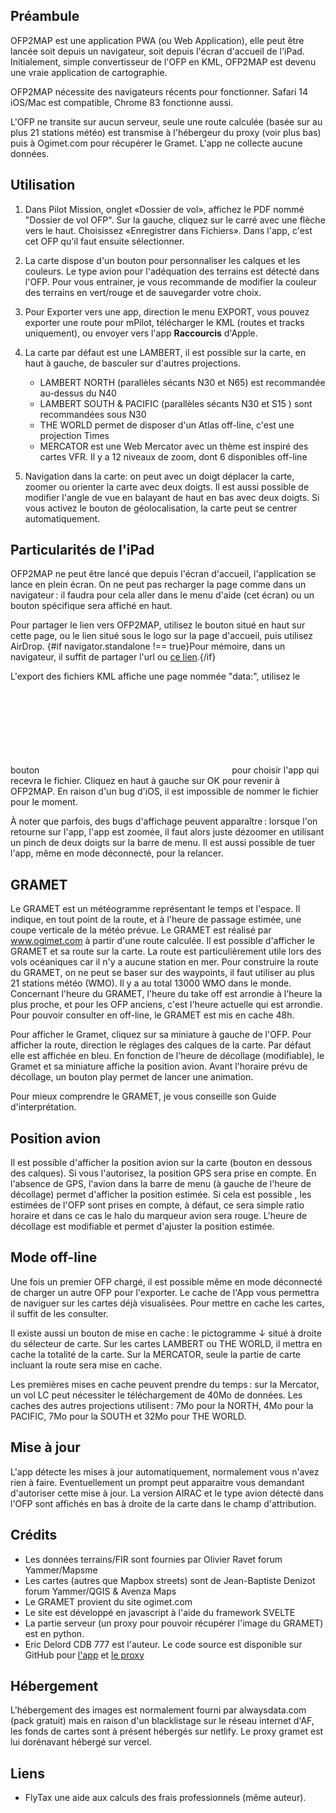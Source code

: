 <script>
    import Link from '../components/Link.svelte';
</script>

## Préambule

OFP2MAP est une application PWA (ou Web Application), elle peut être lancée soit depuis un navigateur, soit depuis l'écran d'accueil de l'iPad. Initialement, simple convertisseur de l'OFP en KML, OFP2MAP est devenu une vraie application de cartographie.

OFP2MAP nécessite des navigateurs récents pour fonctionner. Safari 14 iOS/Mac est compatible, Chrome 83 fonctionne aussi.

L'OFP ne transite sur aucun serveur, seule une route calculée (basée sur au plus 21 stations météo) est transmise à l'hébergeur du proxy (voir plus bas) puis à Ogimet.com pour récupérer le Gramet. L'app ne collecte aucune données.

## Utilisation

1. Dans Pilot Mission, onglet «Dossier de vol», affichez le PDF nommé "Dossier de vol OFP". Sur la gauche, cliquez sur le carré avec une flèche vers le haut. Choisissez «Enregistrer dans Fichiers». Dans l'app, c'est cet OFP qu'il faut ensuite sélectionner.

2. La carte dispose d'un bouton pour personnaliser les calques et les couleurs. Le type avion pour l'adéquation des terrains est détecté dans l'OFP. Pour vous entrainer, je vous recommande de modifier la couleur des terrains en vert/rouge et de sauvegarder votre choix.

3. Pour Exporter vers une app, direction le menu EXPORT, vous pouvez exporter une route pour mPilot, télécharger le KML (routes et tracks uniquement), ou envoyer vers l'app **Raccourcis** d'Apple.

4. La carte par défaut est une LAMBERT, il est possible sur la carte, en haut à gauche, de basculer sur d'autres projections.
    - LAMBERT NORTH (parallèles sécants N30 et N65) est recommandée au-dessus du N40
    - LAMBERT SOUTH & PACIFIC (parallèles sécants N30 et S15 ) sont recommandées sous N30
    - THE WORLD permet de disposer d'un Atlas off-line, c'est une projection Times
    - MERCATOR est une Web Mercator avec un thème est inspiré des cartes VFR. Il y a 12 niveaux de zoom, dont 6 disponibles off-line


5. Navigation dans la carte: on peut avec un doigt déplacer la carte, zoomer ou orienter la carte avec deux doigts. Il est aussi possible de modifier l'angle de vue en balayant de haut en bas avec deux doigts. Si vous activez le bouton de géolocalisation, la carte peut se centrer automatiquement.

## Particularités de l'iPad

OFP2MAP ne peut être lancé que depuis l'écran d'accueil, l'application se lance en plein écran. On ne peut pas recharger la page comme dans un navigateur&#8239;: il faudra pour cela aller dans le menu d'aide (cet écran) ou un bouton spécifique sera affiché en haut.

Pour partager le lien vers OFP2MAP, utilisez le bouton situé en haut sur cette page, ou le lien situé sous le logo sur la page d'accueil, puis utilisez AirDrop. {#if navigator.standalone !== true}Pour mémoire, dans un navigateur, il suffit de partager l'url ou [ce lien](http://flyingeek.github.io/lido-online/index.html).{/if}

L'export des fichiers KML affiche une page nommée "data:", utilisez le bouton <svg style="vertical-align: bottom;"><use xlink:href="#share-symbol" /></svg> pour choisir l'app qui recevra le fichier. Cliquez en haut à gauche sur OK pour revenir à OFP2MAP. En raison d'un bug d'iOS, il est impossible de nommer le fichier pour le moment.

À noter que parfois, des bugs d'affichage peuvent apparaître&#8239;:  lorsque l'on retourne sur l'app, l'app est zoomée, il faut alors juste dézoomer en utilisant un pinch de deux doigts sur la barre de menu. Il est aussi possible de tuer l'app,  même en mode déconnecté, pour la relancer.

## GRAMET

Le GRAMET est un météogramme représentant le temps et l'espace. Il indique, en tout point de la route, et à l'heure de passage estimée, une coupe verticale de la météo prévue.
Le GRAMET est réalisé par <Link href="http://www.ogimet.com">www.ogimet.com</Link> à partir d'une route calculée. Il est possible d'afficher le GRAMET et sa route sur la carte. La route est particulièrement utile lors des vols océaniques car il n'y a aucune station en mer.
Pour construire la route du GRAMET, on ne peut se baser sur des waypoints, il faut utiliser au plus 21 stations météo (WMO). Il y a au total 13000 WMO dans le monde. Concernant l'heure du GRAMET, l'heure du take off est arrondie à l'heure la plus proche, et pour les OFP anciens, c'est l'heure actuelle qui est arrondie. Pour pouvoir consulter en off-line, le GRAMET est mis en cache 48h.

Pour afficher le Gramet, cliquez sur sa miniature à gauche de l'OFP. Pour afficher la route, direction le réglages des calques de la carte. Par défaut elle est affichée en bleu. En fonction de l'heure de décollage (modifiable), le Gramet et sa miniature affiche la position avion. Avant l'horaire prévu de décollage, un bouton play permet de lancer une animation.

Pour mieux comprendre le GRAMET, je vous conseille son <Link href="http://www.ogimet.com/guia_gramet.phtml.en">Guide d'interprétation</Link>.

## Position avion

Il est possible d'afficher la position avion sur la carte (bouton en dessous des calques). Si vous l'autorisez, la position GPS sera prise en compte. En l'absence de GPS, l'avion dans la barre de menu (à gauche de l'heure de décollage) permet d'afficher la position estimée. Si cela est possible , les estimées de l'OFP sont prises en compte, à défaut, ce sera simple ratio horaire et dans ce cas le halo du marqueur avion sera rouge. L'heure de décollage est modifiable et permet d'ajuster la position estimée.

## Mode off-line

Une fois un premier OFP chargé, il est possible même en mode déconnecté de charger un autre OFP pour l'exporter. Le cache de l'App vous permettra de naviguer sur les cartes déjà visualisées. Pour mettre en cache les cartes, il suffit de les consulter.

Il existe aussi un bouton de mise en cache&#8239;: le pictogramme ↓ situé à droite du sélecteur de carte. Sur les cartes LAMBERT ou THE WORLD, il mettra en cache la totalité de la carte. Sur la MERCATOR, seule la partie de carte incluant la route sera mise en cache.

Les premières mises en cache peuvent prendre du temps&#8239;: sur la Mercator, un vol LC peut nécessiter le téléchargement de 40Mo de données. Les caches des autres projections utilisent&#8239;: 7Mo pour la NORTH, 4Mo pour la PACIFIC, 7Mo pour la SOUTH et 32Mo pour THE WORLD.

## Mise à jour

L'app détecte les mises à jour automatiquement, normalement vous n'avez rien à faire. Eventuellement un prompt peut
apparaitre vous demandant d'autoriser cette mise à jour. La version AIRAC et le type avion détecté dans l'OFP sont affichés en bas à droite de la carte dans le champ d'attribution.

## Crédits

- Les données terrains/FIR sont fournies par Olivier Ravet forum Yammer/Mapsme
- Les cartes (autres que Mapbox streets) sont de Jean-Baptiste Denizot forum Yammer/QGIS & Avenza Maps
- Le GRAMET provient du site ogimet.com
- Le site est développé en javascript à l'aide du framework SVELTE
- La partie serveur (un proxy pour pouvoir récupérer l'image du GRAMET) est en python.
- Eric Delord CDB 777 est l'auteur. Le code source est disponible sur GitHub pour [l'app](https://github.com/flyingeek/lido-online) et [le proxy](https://github.com/flyingeek/ofp2map-gramet)

## Hébergement

L'hébergement des images est normalement fourni par alwaysdata.com (pack gratuit) mais en raison d'un blacklistage sur le réseau internet d'AF, les fonds de cartes sont à présent hébergés sur netlify. Le proxy gramet est lui dorénavant hébergé sur vercel.

## Liens

- <Link href="https://flyingeek.github.io/flytax/" rel="noopener"><span class="flytax">Fly<span>Tax</span></span></Link> une aide aux calculs des frais professionnels (même auteur).
